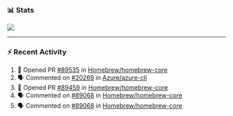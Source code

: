 ### :bar_chart: Stats

<a href="#">
  <img align="center" src="https://github-readme-stats.vercel.app/api?username=tuzi3040&show_icons=true&theme=dark" />
</a>

---

### :zap: Recent Activity

<!--START_SECTION:activity-->
1. 💪 Opened PR [#89535](https://github.com/Homebrew/homebrew-core/pull/89535) in [Homebrew/homebrew-core](https://github.com/Homebrew/homebrew-core)
2. 🗣 Commented on [#20269](https://github.com/Azure/azure-cli/issues/20269) in [Azure/azure-cli](https://github.com/Azure/azure-cli)
3. 💪 Opened PR [#89459](https://github.com/Homebrew/homebrew-core/pull/89459) in [Homebrew/homebrew-core](https://github.com/Homebrew/homebrew-core)
4. 🗣 Commented on [#89068](https://github.com/Homebrew/homebrew-core/issues/89068) in [Homebrew/homebrew-core](https://github.com/Homebrew/homebrew-core)
5. 🗣 Commented on [#89068](https://github.com/Homebrew/homebrew-core/issues/89068) in [Homebrew/homebrew-core](https://github.com/Homebrew/homebrew-core)
<!--END_SECTION:activity-->
